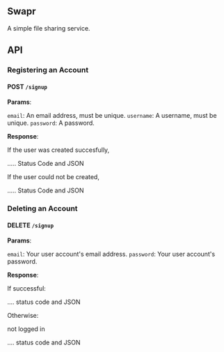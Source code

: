 ## Swapr

A simple file sharing service. 

## API

### Registering an Account

#### POST `/signup`

**Params**:

`email`: An email address, must be unique.
`username`: A username, must be unique.
`password`: A password.

**Response**:

If the user was created succesfully,

..... Status Code and JSON

If the user could not be created,

..... Status Code and JSON

### Deleting an Account

#### DELETE `/signup`

**Params**:

`email`: Your user account's email address.
`password`: Your user account's password.

**Response**:

If successful:

.... status code and JSON

Otherwise:

not logged in

.... status code and JSON
